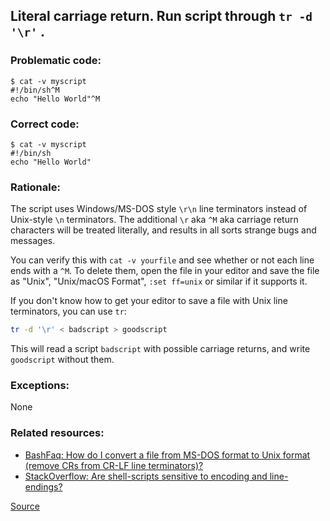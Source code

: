 ## Literal carriage return. Run script through `tr -d '\r'` .

### Problematic code:

```console
$ cat -v myscript
#!/bin/sh^M
echo "Hello World"^M
```

### Correct code:

```console
$ cat -v myscript
#!/bin/sh
echo "Hello World"
```

### Rationale:

The script uses Windows/MS-DOS style `\r\n` line terminators instead of Unix-style `\n` terminators. The additional `\r` aka `^M` aka carriage return characters will be treated literally, and results in all sorts strange bugs and messages.

You can verify this with `cat -v yourfile` and see whether or not each line ends with a `^M`. To delete them, open the file in your editor and save the file as "Unix", "Unix/macOS Format", `:set ff=unix` or similar if it supports it.

If you don't know how to get your editor to save a file with Unix line terminators, you can use `tr`:

```sh
tr -d '\r' < badscript > goodscript
```

This will read a script `badscript` with possible carriage returns, and write `goodscript` without them.

### Exceptions:

None

### Related resources:

* [BashFaq: How do I convert a file from MS-DOS format to Unix format (remove CRs from CR-LF line terminators)?](https://mywiki.wooledge.org/BashFAQ/052)
* [StackOverflow: Are shell-scripts sensitive to encoding and line-endings?](https://stackoverflow.com/questions/39527571/are-shell-scripts-sensitive-to-encoding-and-line-endings)

[Source](https://github.com/koalaman/shellcheck/wiki/SC1017)

